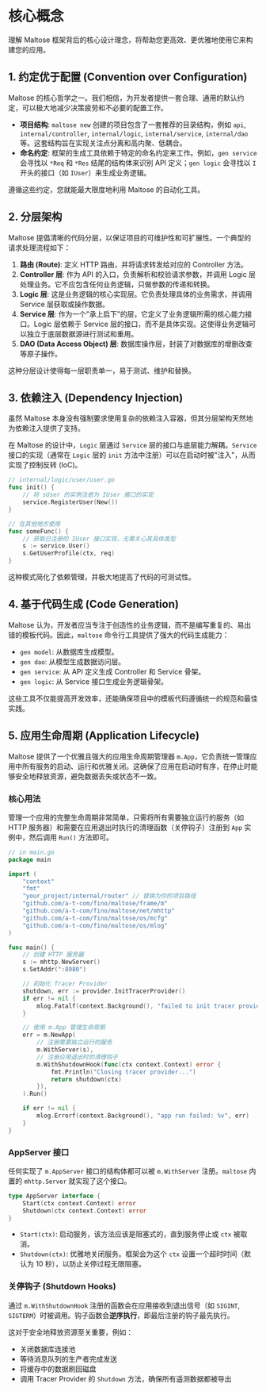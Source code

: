 # 核心概念

理解 Maltose 框架背后的核心设计理念，将帮助您更高效、更优雅地使用它来构建您的应用。

## 1. 约定优于配置 (Convention over Configuration)

Maltose 的核心哲学之一。我们相信，为开发者提供一套合理、通用的默认约定，可以极大地减少决策疲劳和不必要的配置工作。

- **项目结构**: `maltose new` 创建的项目包含了一套推荐的目录结构，例如 `api`, `internal/controller`, `internal/logic`, `internal/service`, `internal/dao` 等。这套结构旨在实现关注点分离和高内聚、低耦合。
- **命名约定**: 框架的生成工具依赖于特定的命名约定来工作。例如，`gen service` 会寻找以 `*Req` 和 `*Res` 结尾的结构体来识别 API 定义；`gen logic` 会寻找以 `I` 开头的接口（如 `IUser`）来生成业务逻辑。

遵循这些约定，您就能最大限度地利用 Maltose 的自动化工具。

## 2. 分层架构

Maltose 提倡清晰的代码分层，以保证项目的可维护性和可扩展性。一个典型的请求处理流程如下：

1.  **路由 (Route)**: 定义 HTTP 路由，并将请求转发给对应的 Controller 方法。
2.  **Controller 层**: 作为 API 的入口，负责解析和校验请求参数，并调用 Logic 层处理业务。它不应包含任何业务逻辑，只做参数的传递和转换。
3.  **Logic 层**: 这是业务逻辑的核心实现层。它负责处理具体的业务需求，并调用 Service 层获取或操作数据。
4.  **Service 层**: 作为一个"承上启下"的层，它定义了业务逻辑所需的核心能力接口。Logic 层依赖于 Service 层的接口，而不是具体实现。这使得业务逻辑可以独立于底层数据源进行测试和重用。
5.  **DAO (Data Access Object) 层**: 数据库操作层，封装了对数据库的增删改查等原子操作。

这种分层设计使得每一层职责单一，易于测试、维护和替换。

## 3. 依赖注入 (Dependency Injection)

虽然 Maltose 本身没有强制要求使用复杂的依赖注入容器，但其分层架构天然地为依赖注入提供了支持。

在 Maltose 的设计中，`Logic` 层通过 `Service` 层的接口与底层能力解耦。`Service` 接口的实现（通常在 `Logic` 层的 `init` 方法中注册）可以在启动时被"注入"，从而实现了控制反转 (IoC)。

```go
// internal/logic/user/user.go
func init() {
    // 将 sUser 的实例注册为 IUser 接口的实现
    service.RegisterUser(New())
}

// 在其他地方使用
func someFunc() {
    // 获取已注册的 IUser 接口实现，无需关心其具体类型
    s := service.User()
    s.GetUserProfile(ctx, req)
}
```

这种模式简化了依赖管理，并极大地提高了代码的可测试性。

## 4. 基于代码生成 (Code Generation)

Maltose 认为，开发者应当专注于创造性的业务逻辑，而不是编写重复的、易出错的模板代码。因此，`maltose` 命令行工具提供了强大的代码生成能力：

- `gen model`: 从数据库生成模型。
- `gen dao`: 从模型生成数据访问层。
- `gen service`: 从 API 定义生成 Controller 和 Service 骨架。
- `gen logic`: 从 Service 接口生成业务逻辑骨架。

这些工具不仅能提高开发效率，还能确保项目中的模板代码遵循统一的规范和最佳实践。

## 5. 应用生命周期 (Application Lifecycle)

Maltose 提供了一个优雅且强大的应用生命周期管理器 `m.App`，它负责统一管理应用中所有服务的启动、运行和优雅关闭。这确保了应用在启动时有序，在停止时能够安全地释放资源，避免数据丢失或状态不一致。

### 核心用法

管理一个应用的完整生命周期非常简单，只需将所有需要独立运行的服务（如 HTTP 服务器）和需要在应用退出时执行的清理函数（关停钩子）注册到 `App` 实例中，然后调用 `Run()` 方法即可。

```go
// in main.go
package main

import (
	"context"
	"fmt"
	"your_project/internal/router" // 替换为你的项目路径
	"github.com/a-t-com/fino/maltose/frame/m"
	"github.com/a-t-com/fino/maltose/net/mhttp"
	"github.com/a-t-com/fino/maltose/os/mcfg"
	"github.com/a-t-com/fino/maltose/os/mlog"
)

func main() {
	// 创建 HTTP 服务器
	s := mhttp.NewServer()
	s.SetAddr(":8080")

	// 初始化 Tracer Provider
	shutdown, err := provider.InitTracerProvider()
	if err != nil {
		mlog.Fatalf(context.Background(), "failed to init tracer provider: %v", err)
	}

	// 使用 m.App 管理生命周期
	err = m.NewApp(
		// 注册需要独立运行的服务
		m.WithServer(s),
		// 注册应用退出时的清理钩子
		m.WithShutdownHook(func(ctx context.Context) error {
			fmt.Println("Closing tracer provider...")
			return shutdown(ctx)
		}),
	).Run()

	if err != nil {
		mlog.Errorf(context.Background(), "app run failed: %v", err)
	}
}
```

### AppServer 接口

任何实现了 `m.AppServer` 接口的结构体都可以被 `m.WithServer` 注册。`maltose` 内置的 `mhttp.Server` 就实现了这个接口。

```go
type AppServer interface {
    Start(ctx context.Context) error
    Shutdown(ctx context.Context) error
}
```

- `Start(ctx)`: 启动服务，该方法应该是阻塞式的，直到服务停止或 `ctx` 被取消。
- `Shutdown(ctx)`: 优雅地关闭服务。框架会为这个 `ctx` 设置一个超时时间（默认为 10 秒），以防止关停过程无限阻塞。

### 关停钩子 (Shutdown Hooks)

通过 `m.WithShutdownHook` 注册的函数会在应用接收到退出信号（如 `SIGINT`, `SIGTERM`）时被调用。钩子函数会**逆序执行**，即最后注册的钩子最先执行。

这对于安全地释放资源至关重要，例如：

- 关闭数据库连接池
- 等待消息队列的生产者完成发送
- 将缓存中的数据刷回磁盘
- 调用 Tracer Provider 的 `Shutdown` 方法，确保所有遥测数据都被导出
